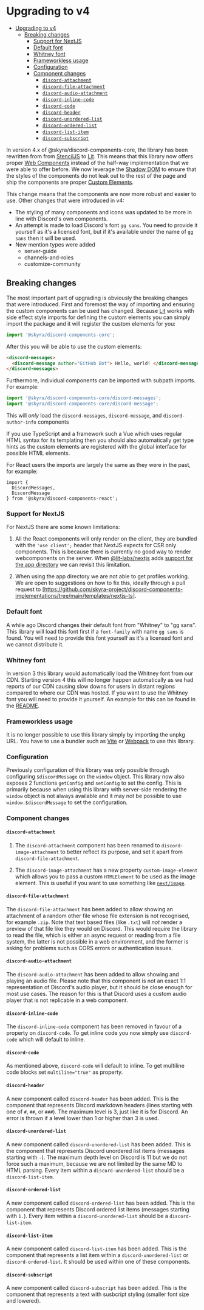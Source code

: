 # Upgrading to v4

- [Upgrading to v4](#upgrading-to-v4)
  - [Breaking changes](#breaking-changes)
    - [Support for NextJS](#support-for-nextjs)
    - [Default font](#default-font)
    - [Whitney font](#whitney-font)
    - [Frameworkless usage](#frameworkless-usage)
    - [Configuration](#configuration)
    - [Component changes](#component-changes)
      - [`discord-attachment`](#discord-attachment)
      - [`discord-file-attachment`](#discord-file-attachment)
      - [`discord-audio-attachment`](#discord-audio-attachment)
      - [`discord-inline-code`](#discord-inline-code)
      - [`discord-code`](#discord-code)
      - [`discord-header`](#discord-header)
      - [`discord-unordered-list`](#discord-unordered-list)
      - [`discord-ordered-list`](#discord-ordered-list)
      - [`discord-list-item`](#discord-list-item)
      - [`discord-subscript`](#discord-subscript)

In version 4.x of @skyra/discord-components-core, the library has been rewritten
from from [StencilJS](https://stenciljs.com) to [Lit]. This means that this
library now offers proper
[Web Components](https://developer.mozilla.org/en-US/docs/Web/Web_Components)
instead of the half-way implementation that we were able to offer before. We now
leverage the
[Shadow DOM](https://developer.mozilla.org/en-US/docs/Web/Web_Components/Using_shadow_DOM)
to ensure that the styles of the components do not leak out to the rest of the
page and ship the components are proper
[Custom Elements](https://developer.mozilla.org/en-US/docs/Web/Web_Components/Using_custom_elements).

This change means that the components are now more robust and easier to use.
Other changes that were introduced in v4:

- The styling of many components and icons was updated to be more in line with
  Discord's own components.
- An attempt is made to load Discord's font `gg sans`. You need to provide it
  yourself as it's a licensed font, but if it's available under the name of
  `gg sans` then it will be used.
- New mention types were added
  - server-guide
  - channels-and-roles
  - customize-community

## Breaking changes

The most important part of upgrading is obviously the breaking changes that were
introduced. First and foremost the way of importing and ensuring the custom
components can be used has changed. Because [Lit] works with side effect style
imports for defining the custom elements you can simply import the package and
it will register the custom elements for you:

```ts
import '@skyra/discord-components-core';
```

After this you will be able to use the custom elements:

```html
<discord-messages>
  <discord-message author="GitHub Bot"> Hello, world! </discord-message>
</discord-messages>
```

Furthermore, individual components can be imported with subpath imports. For
example:

```ts
import '@skyra/discord-components-core/discord-messages';
import '@skyra/discord-components-core/discord-message';
```

This will _only_ load the `discord-messages`, `discord-message`, and
`discord-author-info` components

If you use TypeScript and a framework such a Vue which uses regular HTML syntax
for its templating then you should also automatically get type hints as the
custom elements are registered with the global interface for possible HTML
elements.

For React users the imports are largely the same as they were in the past, for
example:

```tsx
import {
  DiscordMessages,
  DiscordMessage
} from '@skyra/discord-components-react';
```

### Support for NextJS

For NextJS there are some known limitations:

1. All the React components will only render on the client, they are bundled
   with the `'use client';` header that NextJS expects for CSR only components.
   This is because there is currently no good way to render webcomponents on the
   server. When
   [@lit-labs/nextjs](https://www.npmjs.com/package/@lit-labs/nextjs) adds
   [support for the app directory](https://github.com/lit/lit/issues/3657) we
   can revisit this limitation.

2. When using the app directory we are not able to get profiles working. We are
   open to suggestions on how to fix this, ideally through a pull request to
   [https://github.com/skyra-project/discord-components-implementations/tree/main/templates/nextjs-ts].

### Default font

A while ago Discord changes their default font from "Whitney" to "gg sans". This
library will load this font first if a `font-family` with name `gg sans` is
found. You will need to provide this font yourself as it's a licensed font and
we cannot distribute it.

### Whitney font

In version 3 this library would automatically load the Whitney font from our
CDN. Starting version 4 this will no longer happen automatically as we had
reports of our CDN causing slow downs for users in distant regions compared to
where our CDN was hosted. If you want to use the Whitney font you will need to
provide it yourself. An example for this can be found in the
[README](./README.md#using-the-discord-font).

### Frameworkless usage

It is no longer possible to use this library simply by importing the unpkg URL.
You have to use a bundler such as [Vite](https://vitejs.dev) or
[Webpack](https://webpack.js.org) to use this library.

### Configuration

Previously configuration of this library was only possible through configuring
`$discordMessage` on the `window` object. This library now also exposes 2
functions `getConfig` and `setConfig` to set the config. This is primarily
because when using this library with server-side rendering the `window` object
is not always available and it may not be possible to use
`window.$discordMessage` to set the configuration.

### Component changes

#### `discord-attachment`

1. The `discord-attachment` component has been renamed to
   `discord-image-attachment` to better reflect its purpose, and set it apart
   from `discord-file-attachment`.

2. The `discord-image-attachment` has a new property `custom-image-element`
   which allows you to pass a custom `HTMLElement` to be used as the image
   element. This is useful if you want to use something like
   [`next/image`](https://nextjs.org/docs/pages/api-reference/components/image).

#### `discord-file-attachment`

The `discord-file-attachment` has been added to allow showing an attachment of a
random other file whose file extension is not recognised, for example `.zip`.
Note that text based files (like `.txt`) will _not_ render a preview of that
file like they would on Discord. This would require the library to read the
file, which is either an async request or reading from a file system, the latter
is not possible in a web environment, and the former is asking for problems such
as CORS errors or authentication issues.

#### `discord-audio-attachment`

The `discord-audio-attachment` has been added to allow showing and playing an
audio file. Please note that this component is not an exact 1:1 representation
of Discord's audio player, but it should be close enough for most use cases. The
reason for this is that Discord uses a custom audio player that is not
replicable in a web component.

#### `discord-inline-code`

The `discord-inline-code` component has been removed in favour of a property on
`discord-code`. To get inline code you now simply use `discord-code` which will
default to inline.

#### `discord-code`

As mentioned above, `discord-code` will default to inline. To get multiline code
blocks set `multiline="true"` as property.

#### `discord-header`

A new component called `discord-header` has been added. This is the component
that represents Discord markdown headers (lines starting with one of `#`, `##`,
or `###`). The maximum level is 3, just like it is for Discord. An error is
thrown if a level lower than 1 or higher than 3 is used.

#### `discord-unordered-list`

A new component called `discord-unordered-list` has been added. This is the
component that represents Discord unordered list items (messages starting with
`-`). The maximum depth level on Discord is 11 but we do not force such a
maximum, because we are not limited by the same MD to HTML parsing. Every item
within a `discord-unordered-list` should be a `discord-list-item`.

#### `discord-ordered-list`

A new component called `discord-ordered-list` has been added. This is the
component that represents Discord ordered list items (messages starting with
`1.`). Every item within a `discord-unordered-list` should be a
`discord-list-item`.

#### `discord-list-item`

A new component called `discord-list-item` has been added. This is the component
that represents a list item within a `discord-unordered-list` or
`discord-ordered-list`. It should be used within one of these components.

#### `discord-subscript`

A new component called `discord-subscript` has been added. This is the component
that represents a text with susbcript styling (smaller font size and lowered).

[Lit]: https://lit.dev
